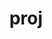 ---
title: "proj"
layout: cache
categories: [package, develop-2023-06-04]
meta: {"versions": ["4.9.2", "8.1.0", "9.2.0"], "compilers": ["gcc@=11.1.0", "gcc@=11.3.0", "gcc@=7.3.1"], "oss": ["amzn2", "ubuntu20.04", "ubuntu22.04"], "platforms": ["linux"], "targets": ["aarch64", "neoverse_n1", "x86_64_v3"], "stacks": ["aws-ahug", "aws-ahug-aarch64", "aws-isc", "aws-isc-aarch64", "data-vis-sdk", "e4s", "ml-linux-x86_64-cpu", "ml-linux-x86_64-cuda", "root"], "num_specs": 9, "num_specs_by_stack": {"aws-isc-aarch64": 2, "root": 9, "aws-ahug-aarch64": 2, "aws-isc": 1, "aws-ahug": 1, "e4s": 1, "data-vis-sdk": 1, "ml-linux-x86_64-cuda": 1, "ml-linux-x86_64-cpu": 1}}
spec_details: [{"hash": "md2cfhcxbtweemqsk5xnatq3tczrveja", "compiler": "gcc@=7.3.1", "versions": ["8.1.0"], "os": "amzn2", "platform": "linux", "target": "aarch64", "variants": ["build_system=cmake", "build_type=Release", "+curl", "generator=make", "~ipo", "+tiff"], "stacks": ["aws-isc-aarch64", "root"], "size": "-", "tarball": "https://binaries.spack.io/releases/develop-2023-06-04/build_cache/linux-amzn2-aarch64/gcc-7.3.1/proj-8.1.0/linux-amzn2-aarch64-gcc-7.3.1-proj-8.1.0-md2cfhcxbtweemqsk5xnatq3tczrveja.spack"}, {"hash": "53hzq2htgmhyipx3dqokqw4wxc5emcou", "compiler": "gcc@=7.3.1", "versions": ["4.9.2"], "os": "amzn2", "platform": "linux", "target": "aarch64", "variants": ["build_system=autotools", "+curl", "+tiff"], "stacks": ["root", "aws-ahug-aarch64"], "size": "-", "tarball": "https://binaries.spack.io/releases/develop-2023-06-04/build_cache/linux-amzn2-aarch64/gcc-7.3.1/proj-4.9.2/linux-amzn2-aarch64-gcc-7.3.1-proj-4.9.2-53hzq2htgmhyipx3dqokqw4wxc5emcou.spack"}, {"hash": "bgkmdxj6zs5yvjwnggkjguxbfqni2txn", "compiler": "gcc@=7.3.1", "versions": ["4.9.2"], "os": "amzn2", "platform": "linux", "target": "neoverse_n1", "variants": ["build_system=autotools", "+curl", "+tiff"], "stacks": ["root", "aws-ahug-aarch64"], "size": "-", "tarball": "https://binaries.spack.io/releases/develop-2023-06-04/build_cache/linux-amzn2-neoverse_n1/gcc-7.3.1/proj-4.9.2/linux-amzn2-neoverse_n1-gcc-7.3.1-proj-4.9.2-bgkmdxj6zs5yvjwnggkjguxbfqni2txn.spack"}, {"hash": "huvmn5omjxter7tqbvdvsoefiaomejhe", "compiler": "gcc@=7.3.1", "versions": ["8.1.0"], "os": "amzn2", "platform": "linux", "target": "neoverse_n1", "variants": ["build_system=cmake", "build_type=Release", "+curl", "generator=make", "~ipo", "+tiff"], "stacks": ["aws-isc-aarch64", "root"], "size": "-", "tarball": "https://binaries.spack.io/releases/develop-2023-06-04/build_cache/linux-amzn2-neoverse_n1/gcc-7.3.1/proj-8.1.0/linux-amzn2-neoverse_n1-gcc-7.3.1-proj-8.1.0-huvmn5omjxter7tqbvdvsoefiaomejhe.spack"}, {"hash": "koozhj7buwojorz7b24zxmttllxrdnbs", "compiler": "gcc@=7.3.1", "versions": ["8.1.0"], "os": "amzn2", "platform": "linux", "target": "x86_64_v3", "variants": ["build_system=cmake", "build_type=Release", "+curl", "generator=make", "~ipo", "+tiff"], "stacks": ["aws-isc", "root"], "size": "-", "tarball": "https://binaries.spack.io/releases/develop-2023-06-04/build_cache/linux-amzn2-x86_64_v3/gcc-7.3.1/proj-8.1.0/linux-amzn2-x86_64_v3-gcc-7.3.1-proj-8.1.0-koozhj7buwojorz7b24zxmttllxrdnbs.spack"}, {"hash": "q6yd57fikemmr3a4e3gnieb5bjo3vjwr", "compiler": "gcc@=7.3.1", "versions": ["4.9.2"], "os": "amzn2", "platform": "linux", "target": "x86_64_v3", "variants": ["build_system=autotools", "+curl", "+tiff"], "stacks": ["root", "aws-ahug"], "size": "-", "tarball": "https://binaries.spack.io/releases/develop-2023-06-04/build_cache/linux-amzn2-x86_64_v3/gcc-7.3.1/proj-4.9.2/linux-amzn2-x86_64_v3-gcc-7.3.1-proj-4.9.2-q6yd57fikemmr3a4e3gnieb5bjo3vjwr.spack"}, {"hash": "w5t7yydsu6yvplqx5oqotfi2adyftayh", "compiler": "gcc@=11.1.0", "versions": ["8.1.0"], "os": "ubuntu20.04", "platform": "linux", "target": "x86_64_v3", "variants": ["build_system=cmake", "build_type=Release", "+curl", "generator=make", "~ipo", "+tiff"], "stacks": ["root", "e4s"], "size": "-", "tarball": "https://binaries.spack.io/releases/develop-2023-06-04/build_cache/linux-ubuntu20.04-x86_64_v3/gcc-11.1.0/proj-8.1.0/linux-ubuntu20.04-x86_64_v3-gcc-11.1.0-proj-8.1.0-w5t7yydsu6yvplqx5oqotfi2adyftayh.spack"}, {"hash": "douuxqsc3ddigty56kl7yvyj2cb5nq3e", "compiler": "gcc@=11.1.0", "versions": ["8.1.0"], "os": "ubuntu20.04", "platform": "linux", "target": "x86_64_v3", "variants": ["build_system=cmake", "build_type=Release", "+curl", "generator=make", "~ipo", "+tiff"], "stacks": ["root", "data-vis-sdk"], "size": "-", "tarball": "https://binaries.spack.io/releases/develop-2023-06-04/build_cache/linux-ubuntu20.04-x86_64_v3/gcc-11.1.0/proj-8.1.0/linux-ubuntu20.04-x86_64_v3-gcc-11.1.0-proj-8.1.0-douuxqsc3ddigty56kl7yvyj2cb5nq3e.spack"}, {"hash": "2aekuv2ea7snv4zwbyraxzj6eh4bpyli", "compiler": "gcc@=11.3.0", "versions": ["9.2.0"], "os": "ubuntu22.04", "platform": "linux", "target": "x86_64_v3", "variants": ["build_system=cmake", "build_type=Release", "+curl", "generator=make", "~ipo", "+tiff"], "stacks": ["ml-linux-x86_64-cuda", "root", "ml-linux-x86_64-cpu"], "size": "-", "tarball": "https://binaries.spack.io/releases/develop-2023-06-04/build_cache/linux-ubuntu22.04-x86_64_v3/gcc-11.3.0/proj-9.2.0/linux-ubuntu22.04-x86_64_v3-gcc-11.3.0-proj-9.2.0-2aekuv2ea7snv4zwbyraxzj6eh4bpyli.spack"}]
---